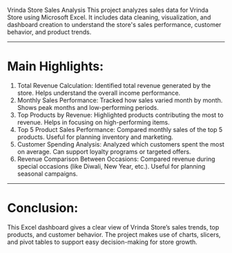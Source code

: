 Vrinda Store Sales Analysis 
This project analyzes sales data for Vrinda Store using Microsoft Excel. It includes data cleaning, visualization, and dashboard creation to understand the store's sales performance, customer behavior, and product trends.
________________________________________
# Main Highlights:
1.	Total Revenue Calculation:
	Identified total revenue generated by the store.
	Helps understand the overall income performance.
2.	Monthly Sales Performance:
	Tracked how sales varied month by month.
	Shows peak months and low-performing periods.
3.	Top Products by Revenue:
	Highlighted products contributing the most to revenue.
	Helps in focusing on high-performing items.
4.	Top 5 Product Sales Performance:
	Compared monthly sales of the top 5 products.
	Useful for planning inventory and marketing.
5.	Customer Spending Analysis:
	Analyzed which customers spent the most on average.
	Can support loyalty programs or targeted offers.
6.	Revenue Comparison Between Occasions:
	Compared revenue during special occasions (like Diwali, New Year, etc.).
	Useful for planning seasonal campaigns.
________________________________________
# Conclusion:
This Excel dashboard gives a clear view of Vrinda Store’s sales trends, top products, and customer behavior. The project makes use of charts, slicers, and pivot tables to support easy decision-making for store growth.


